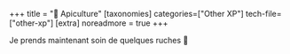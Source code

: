 +++
title = "🐝 Apiculture"
[taxonomies]
categories=["Other XP"]
tech-file=["other-xp"]
[extra]
noreadmore = true
+++

Je prends maintenant soin de quelques ruches 🤺
